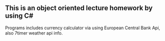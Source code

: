 ## This is an object oriented lecture homework by using C#

Programs includes currency calculator via using European Central Bank Api, also 7timer weather api info.

